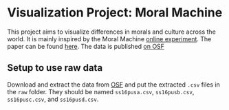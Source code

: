 # Visualization Project: Moral Machine

This project aims to visualize differences in morals and culture across the world. It is mainly inspired by the Moral Machine [online experiment](http://moralmachine.net/). The paper can be found [here](https://www.nature.com/articles/s41586-018-0637-6.). The data is published [on OSF](https://osf.io/3hvt2/)

## Setup to use raw data

Download and extract the data from [OSF](https://osf.io/3hvt2/) and put the extracted `.csv` files in the `raw` folder. They should be named `ss16pusa.csv`, `ss16pusb.csv`, `ss16pusc.csv`, and `ss16pusd.csv`.
